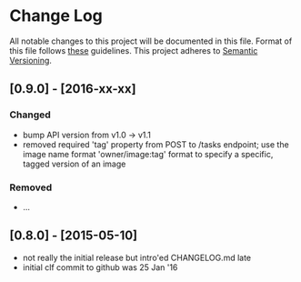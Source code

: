 # Change Log
All notable changes to this project will be documented in this file.
Format of this file follows [these](http://keepachangelog.com/) guidelines.
This project adheres to [Semantic Versioning](http://semver.org/).

## [0.9.0] - [2016-xx-xx]

### Changed

- bump API version from v1.0 -> v1.1
- removed required 'tag' property from POST to /tasks endpoint; use the
  image name format 'owner/image:tag' format to specify a specific, tagged
  version of an image

### Removed

- ...

## [0.8.0] - [2015-05-10]

- not really the initial release but intro'ed CHANGELOG.md late
- initial clf commit to github was 25 Jan '16
